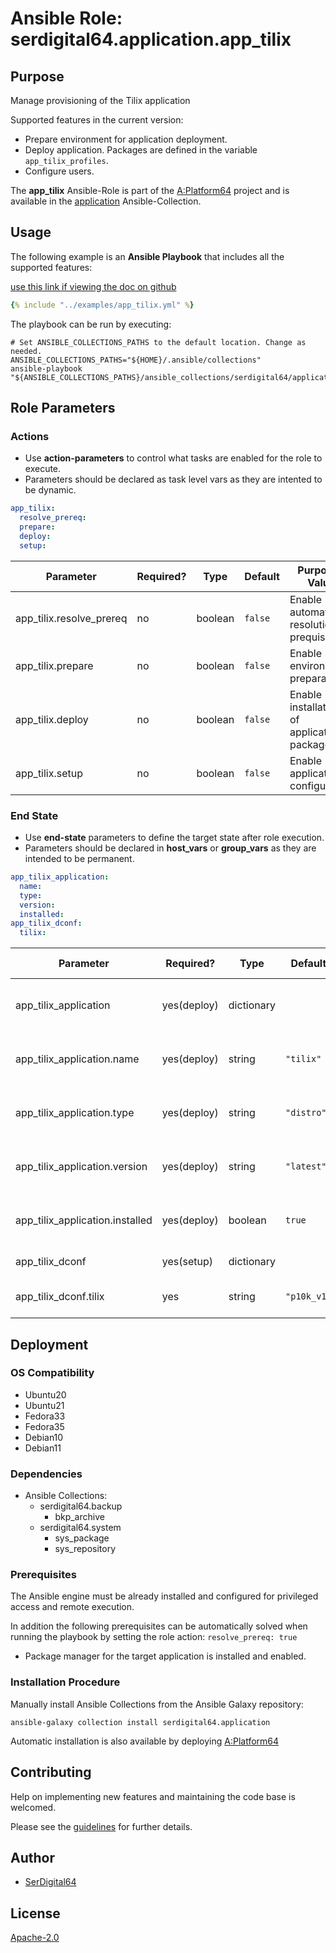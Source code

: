 # Ansible Role: serdigital64.application.app_tilix

## Purpose

Manage provisioning of the Tilix application

Supported features in the current version:

- Prepare environment for application deployment.
- Deploy application. Packages are defined in the variable `app_tilix_profiles`.
- Configure users.

The **app_tilix** Ansible-Role is part of the [A:Platform64](https://github.com/aplatform64/aplatform64) project and is available in the [application](https://aplatform64.readthedocs.io/en/latest/collections/application) Ansible-Collection.

## Usage

The following example is an **Ansible Playbook** that includes all the supported features:

[use this link if viewing the doc on github](https://github.com/aplatform64/application/blob/main/playbooks/app_tilix.yml)

```yaml
{% include "../examples/app_tilix.yml" %}
```

The playbook can be run by executing:

```shell
# Set ANSIBLE_COLLECTIONS_PATHS to the default location. Change as needed.
ANSIBLE_COLLECTIONS_PATHS="${HOME}/.ansible/collections"
ansible-playbook "${ANSIBLE_COLLECTIONS_PATHS}/ansible_collections/serdigital64/application/playbooks/app_tilix.yml"
```

## Role Parameters

### Actions

- Use **action-parameters** to control what tasks are enabled for the role to execute.
- Parameters should be declared as task level vars as they are intented to be dynamic.

```yaml
app_tilix:
  resolve_prereq:
  prepare:
  deploy:
  setup:
```

| Parameter                | Required? | Type    | Default | Purpose / Value                             |
| ------------------------ | --------- | ------- | ------- | ------------------------------------------- |
| app_tilix.resolve_prereq | no        | boolean | `false` | Enable automatic resolution of prequisites  |
| app_tilix.prepare        | no        | boolean | `false` | Enable environment preparation              |
| app_tilix.deploy         | no        | boolean | `false` | Enable installation of application packages |
| app_tilix.setup          | no        | boolean | `false` | Enable application configuration            |

### End State

- Use **end-state** parameters to define the target state after role execution.
- Parameters should be declared in **host_vars** or **group_vars** as they are intended to be permanent.

```yaml
app_tilix_application:
  name:
  type:
  version:
  installed:
app_tilix_dconf:
  tilix:
```

| Parameter                       | Required?   | Type       | Default     | Purpose / Value                    |
| ------------------------------- | ----------- | ---------- | ----------- | ---------------------------------- |
| app_tilix_application           | yes(deploy) | dictionary |             | Set application package end state  |
| app_tilix_application.name      | yes(deploy) | string     | `"tilix"`   | Select application package name    |
| app_tilix_application.type      | yes(deploy) | string     | `"distro"`  | Select application package type    |
| app_tilix_application.version   | yes(deploy) | string     | `"latest"`  | Select application package version |
| app_tilix_application.installed | yes(deploy) | boolean    | `true`      | Set application package end state  |
| app_tilix_dconf                 | yes(setup)  | dictionary |             | Define user options                |
| app_tilix_dconf.tilix           | yes         | string     | `"p10k_v1"` | Desktop configuration set          |

## Deployment

### OS Compatibility

- Ubuntu20
- Ubuntu21
- Fedora33
- Fedora35
- Debian10
- Debian11

### Dependencies

- Ansible Collections:
  - serdigital64.backup
    - bkp_archive
  - serdigital64.system
    - sys_package
    - sys_repository

### Prerequisites

The Ansible engine must be already installed and configured for privileged access and remote execution.

In addition the following prerequisites can be automatically solved when running the playbook by setting the role action: `resolve_prereq: true`

- Package manager for the target application is installed and enabled.

### Installation Procedure

Manually install Ansible Collections from the Ansible Galaxy repository:

```shell
ansible-galaxy collection install serdigital64.application
```

Automatic installation is also available by deploying [A:Platform64](https://aplatform64.readthedocs.io/en/latest/#deployment)

## Contributing

Help on implementing new features and maintaining the code base is welcomed.

Please see the [guidelines](https://aplatform64.readthedocs.io/en/latest/CONTRIBUTING) for further details.

## Author

- [SerDigital64](https://serdigital64.github.io/)

## License

[Apache-2.0](https://www.apache.org/licenses/LICENSE-2.0.txt)
